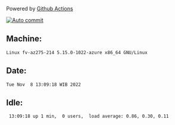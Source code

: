 Powered by [Github Actions](https://github.com/features/actions)

[![Auto commit](https://github.com/hiage/workstation/workflows/Auto%20commit/badge.svg)](https://github.com/hiage/workstation/actions?query=workflow%3A%22Auto+commit%22)

## Machine:
```
Linux fv-az275-214 5.15.0-1022-azure x86_64 GNU/Linux
```
## Date:
```
Tue Nov  8 13:09:18 WIB 2022
```
## Idle:
```
 13:09:18 up 1 min,  0 users,  load average: 0.86, 0.30, 0.11
```
